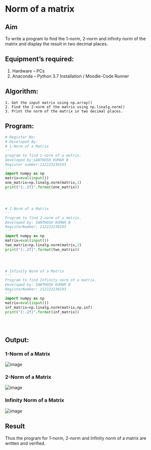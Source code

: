 # Norm of a matrix
## Aim
To write a program to find the 1-norm, 2-norm and infinity norm of the matrix and display the result in two decimal places.
## Equipment’s required:
1.	Hardware – PCs
2.	Anaconda – Python 3.7 Installation / Moodle-Code Runner
## Algorithm:
	1. Get the input matrix using np.array()   
    2. Find the 2-norm of the matrix using np.linalg.norm()
	3. Print the norm of the matrix in two decimal places.
## Program:
```Python
# Register No:
# Developed By:
# 1-Norm of a Matrix
'''
program to find 1-norm of a matrix.
Developed by:SANTHOSH KUMAR B
Register number:212223230193
'''
import numpy as np
matrix=eval(input())
one_matrix=np.linalg.norm(matrix,1)
print("{:.2f}".format(one_matrix))




# 2-Norm of a Matrix
'''
Program to find 2-norm of a matrix.
Developed by: SANTHOSH KUMAR B
RegisterNumber: 212223230193
'''
import numpy as np
matrix=eval(input())
two_matrix=np.linalg.norm(matrix,2)
print("{:.2f}".format(two_matrix))




# Infinity Norm of a Matrix
'''
Program to find Infinity-norm of a matrix.
Developed by: SANTHOSH KUMAR B
RegisterNumber: 212223230193
'''
import numpy as np
matrix=eval(input())
inf_matrix=np.linalg.norm(matrix,np.inf)
print("{:.2f}".format(inf_matrix))





```
## Output:
### 1-Norm of a Matrix

![image](https://github.com/Santhoshstudent/Norm-of-a-matrix/assets/145446853/e0a795a2-25e6-45c2-9ba4-003eac7410e9)


### 2-Norm of a Matrix

![image](https://github.com/Santhoshstudent/Norm-of-a-matrix/assets/145446853/91deb1ad-e9d4-4cab-ba9a-7bfa5ef5b49a)


### Infinity Norm of a Matrix

![image](https://github.com/Santhoshstudent/Norm-of-a-matrix/assets/145446853/79cb5389-9348-4d2d-8f36-02fe35e4c8f6)


## Result
Thus the program for 1-norm, 2-norm and Infinity norm of a matrix are written and verified.
